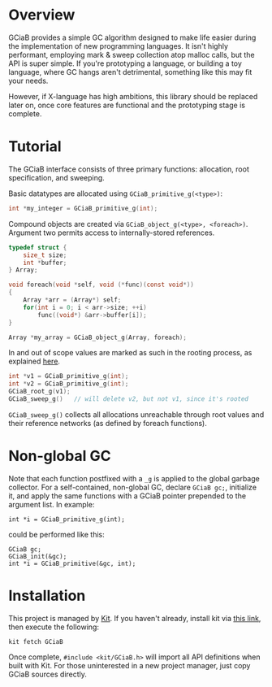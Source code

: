 # Overview
GCiaB provides a simple GC algorithm designed to make life easier during the implementation of new programming languages. It isn't highly performant, employing mark & sweep collection atop malloc calls, but the API is super simple. If you're prototyping a language, or building a toy language, where GC hangs aren't detrimental, something like this may fit your needs. 

However, if X-language has high ambitions, this library should be replaced later on, once core features are functional and the prototyping stage is complete.



# Tutorial
The GCiaB interface consists of three primary functions: allocation, root specification, and sweeping. 

Basic datatypes are allocated using `GCiaB_primitive_g(<type>)`:
```C
int *my_integer = GCiaB_primitive_g(int);
```

Compound objects are created via `GCiaB_object_g(<type>, <foreach>)`. Argument two permits access to internally-stored references.
```C
typedef struct {
    size_t size;
    int *buffer;
} Array;

void foreach(void *self, void (*func)(const void*))
{
    Array *arr = (Array*) self;
    for(int i = 0; i < arr->size; ++i)
        func((void*) &arr->buffer[i]);
}

Array *my_array = GCiaB_object_g(Array, foreach);
```

In and out of scope values are marked as such in the rooting process, as explained [here](http://en.wikipedia.org/wiki/Tracing_garbage_collection#Reachability_of_an_object).
```C
int *v1 = GCiaB_primitive_g(int);
int *v2 = GCiaB_primitive_g(int);
GCiaB_root_g(v1);
GCiaB_sweep_g()   // will delete v2, but not v1, since it's rooted
```
`GCiaB_sweep_g()` collects all allocations unreachable through root values and their reference networks (as defined by foreach functions).



# Non-global GC
Note that each function postfixed with a `_g` is applied to the global garbage collector. For a self-contained, non-global GC, declare `GCiaB gc;`, initialize it, and apply the same functions with a GCiaB pointer prepended to the argument list. In example:
```
int *i = GCiaB_primitive_g(int);
```
could be performed like this:
```
GCiaB gc;
GCiaB_init(&gc);
int *i = GCiaB_primitive(&gc, int);
```



# Installation
This project is managed by [Kit](https://github.com/dasmithii/Kit). If you haven't already, install kit via [this link](https://github.com/dasmithii/Kit#installation), then execute the following:
```
kit fetch GCiaB
```
Once complete, `#include <kit/GCiaB.h>` will import all API definitions when built with Kit. For those uninterested in a new project manager, just copy GCiaB sources directly.

